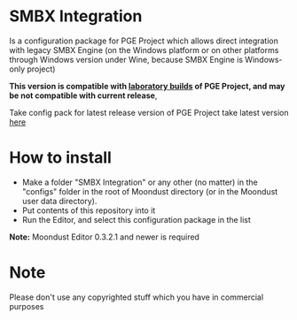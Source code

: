 # SMBX Integration

Is a configuration package for PGE Project which allows direct integration with legacy SMBX Engine
(on the Windows platform or on other platforms through Windows version under Wine, because SMBX Engine is Windows-only project)

**This version is compatible with [laboratory builds](http://wohlsoft.ru/docs/_laboratory/) of PGE Project, and may be not compatible with current release**,

Take config pack for latest release version of PGE Project take latest version [here](http://wohlsoft.ru/config_packs/pack_info.php?pack=SMBXInt/)

# How to install
* Make a folder "SMBX Integration" or any other (no matter) in the "configs" folder in the root of Moondust directory (or in the Moondust user data directory).
* Put contents of this repository into it
* Run the Editor, and select this configuration package in the list

**Note:** Moondust Editor 0.3.2.1 and newer is required


# Note

Please don't use any copyrighted stuff which you have in commercial purposes
